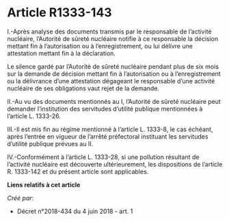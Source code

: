 # Article R1333-143

I.-Après analyse des documents transmis par le responsable de l’activité nucléaire, l’Autorité de sûreté nucléaire notifie à
ce responsable la décision mettant fin à l’autorisation ou à l’enregistrement, ou lui délivre une attestation mettant fin à
la déclaration.

Le silence gardé par l’Autorité de sûreté nucléaire pendant plus de six mois sur la demande de décision mettant fin à
l’autorisation ou à l’enregistrement ou la délivrance d’une attestation dégageant le responsable d’une activité nucléaire de
ses obligations vaut rejet de la demande.

II.-Au vu des documents mentionnés au I, l’Autorité de sûreté nucléaire peut demander l’institution des servitudes d’utilité
publique mentionnées à l’article L. 1333-26.

III.-Il est mis fin au régime mentionné à l’article L. 1333-8, le cas échéant, après l’entrée en vigueur de l’arrêté
préfectoral instituant les servitudes d’utilité publique prévues au II.

IV.-Conformément à l’article L. 1333-28, si une pollution résultant de l’activité nucléaire est découverte ultérieurement,
les dispositions de l’article R. 1333-142 et du présent article sont applicables.

**Liens relatifs à cet article**

_Créé par_:

  - Décret n°2018-434 du 4 juin 2018 - art. 1
